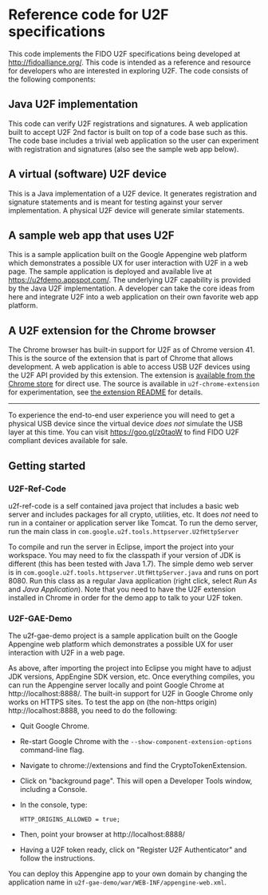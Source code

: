 # Reference code for U2F specifications

This code implements the FIDO U2F specifications being developed at
http://fidoalliance.org/.  This code is intended as a reference and resource
for developers who are interested in exploring U2F.  The code consists of the
following components:

## Java U2F implementation

This code can verify U2F registrations and signatures. A web application built
to accept U2F 2nd factor is built on top of a code base such as this. The code
base includes a trivial web application so the user can experiment with
registration and signatures (also see the sample web app below).

## A virtual (software) U2F device

This is a Java implementation of a U2F device. It generates registration and
signature statements and is meant for testing against your server
implementation. A physical U2F device will generate similar statements.

## A sample web app that uses U2F

This is a sample application built on the Google Appengine web platform which
demonstrates a possible UX for  user interaction with U2F in a web page.  The
sample application is deployed and available live at
https://u2fdemo.appspot.com/. The underlying U2F capability is provided by the
Java U2F implementation.  A developer can take the core ideas from here and
integrate U2F into a web application on their own favorite web app platform.

## A U2F extension for the Chrome browser

The Chrome browser has built-in support for U2F as of Chrome version 41. This
is the source of the extension that is part of Chrome that allows development.
A web application is able to access USB U2F devices using the U2F API provided
by this extension.  The extension is [available from the Chrome
store][webstore] for direct use.  The source is available in
``u2f-chrome-extension`` for experimentation, see [the extension
README](u2f-chrome-extension/README.md) for details.

[webstore]: https://chrome.google.com/webstore/detail/fido-u2f-universal-2nd-fa/pfboblefjcgdjicmnffhdgionmgcdmne
* * *

To experience the end-to-end user experience you will need to get a physical
USB device since the virtual device *does not* simulate the USB layer at this
time. You can visit https://goo.gl/z0taoW to find FIDO U2F compliant devices
available for sale.

## Getting started

### U2F-Ref-Code

u2f-ref-code is a self contained java project that includes a basic web server
and includes packages for all crypto, utilities, etc.  It does *not* need to run
in a container or application server like Tomcat.  To run the demo server, run
the main class in ``com.google.u2f.tools.httpserver.U2fHttpServer``

To compile and run the server in Eclipse, import the project into your
workspace. You may need to fix the classpath if your version of JDK is
different (this has been tested with Java 1.7).  The simple demo web server is
in ``com.google.u2f.tools.httpserver.UtfHttpServer.java`` and runs on port
8080. Run this class as a regular Java application (right click, select *Run
As* and *Java Application*). Note that you need to have the U2F extension
installed in Chrome in order for the demo app to talk to your U2F token.

### U2F-GAE-Demo

The u2f-gae-demo project is a sample application built on the Google Appengine web platform which
demonstrates a possible UX for user interaction with U2F in a web page.

As above, after importing the project into Eclipse you might have to adjust JDK versions,
AppEngine SDK version, etc. Once everything compiles, you can run the Appengine server locally and point 
Google Chrome at http://localhost:8888/. The built-in support for U2F in Google Chrome only works on HTTPS sites.
To test the app on (the non-https origin) http://localhost:8888, you need to do the following:

* Quit Google Chrome.
* Re-start Google Chrome with the `--show-component-extension-options` command-line flag.
* Navigate to chrome://extensions and find the CryptoTokenExtension.
* Click on "background page". This will open a Developer Tools window, including a Console.
* In the console, type:
	
	`HTTP_ORIGINS_ALLOWED = true;`
	
* Then, point your browser at http://localhost:8888/
* Having a U2F token ready, click on "Register U2F Authenticator" and follow the instructions.

You can deploy this Appengine app to your own domain by changing the application name in `u2f-gae-demo/war/WEB-INF/appengine-web.xml`.
